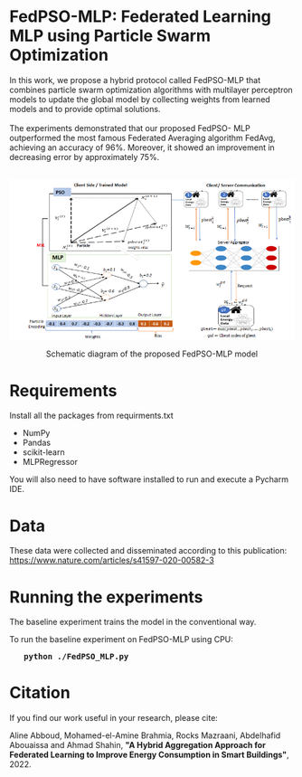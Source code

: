 #  FedPSO-MLP: Federated Learning MLP using Particle Swarm Optimization
In this work, we propose a hybrid protocol called FedPSO-MLP that combines particle swarm optimization algorithms with multilayer perceptron models to update the global model by collecting weights from learned models and to provide optimal solutions.<br><br>
The experiments demonstrated that our proposed FedPSO- MLP outperformed the most famous Federated Averaging algorithm FedAvg, achieving an accuracy of 96%. Moreover, it showed an improvement in decreasing error by approximately 75%. <br><br>

<img src='./doc/imgs/Framework Architecture- showing the weight update process of FedPSO-MLP.png' title='Schematic diagram of the proposed FedPSO-MLP
model' >
<center>Schematic diagram of the proposed FedPSO-MLP model</center>

# Requirements
Install all the packages from requirments.txt
<ul>
<li>NumPy
<li>Pandas
<li>scikit-learn
<li>MLPRegressor
</ul>
You will also need to have software installed to run and execute a Pycharm IDE.

# Data

These data were collected and disseminated according to this publication: https://www.nature.com/articles/s41597-020-00582-3

# Running the experiments
The baseline experiment trains the model in the conventional way.

To run the baseline experiment on FedPSO-MLP using CPU:<br>
<pre><b> &nbsp; python ./FedPSO_MLP.py </b> </pre>

# Citation
If you find our work useful in your research, please cite:

Aline Abboud, Mohamed-el-Amine Brahmia, Rocks Mazraani, Abdelhafid Abouaissa and Ahmad Shahin, <b>"A Hybrid Aggregation Approach for Federated Learning to Improve Energy Consumption in Smart Buildings"</b>, 2022.
